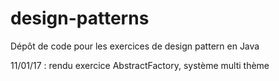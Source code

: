 # design-patterns
Dépôt de code pour les exercices de design pattern en Java

11/01/17 : rendu exercice AbstractFactory, système multi thème
